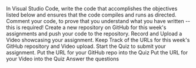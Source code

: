In Visual Studio Code, write the code that accomplishes the objectives listed below and ensures that the code compiles and runs as directed.
Comment your code, to prove that you understand what you have written -- this is required!
Create a new repository on GitHub for this week's assignments and push your code to the repository.
Record and Upload a Video showcasing your assignment.
Keep Track of the URLs for this week's GitHub repository and Video upload.
Start the Quiz to submit your assignment.
Put the URL for your GitHub repo into the Quiz
Put the URL for your Video into the Quiz
Answer the questions